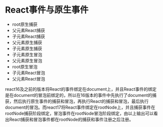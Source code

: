 # React事件与原生事件
  - root原生捕获
  - 父元素React捕获
  - 子元素React捕获
  - 父元素原生捕获
  - 子元素原生捕获
  - 子元素原生冒泡
  - 父元素原生冒泡
  - root原生冒泡
  - 子元素React冒泡
  - 父元素React冒泡
 
 react16及之前的版本将React的事件绑定在document上，并且React事件的绑定是在document的冒泡前绑定的，所以在16版本的事件中先执行了document的捕获，然后执行原生事件的捕获和冒泡，再执行React的捕获和冒泡，最后执行document的冒泡。而react17将React事件绑定在rootNode上，并且捕获事件在rootNode捕获阶段绑定，冒泡事件在rootNode冒泡阶段绑定，由以上输出可以看出React捕获和冒泡事件都在rootNode的捕获和事件注册之后注册。
